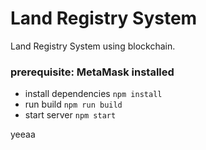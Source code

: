 # Land Registry System
Land Registry System using blockchain. 

### prerequisite: MetaMask installed

* install dependencies
`npm install`
* run build
`npm run build`
* start server
`npm start`

yeeaa
